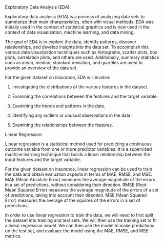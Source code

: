 
Exploratory Data Analysis (EDA):

Exploratory data analysis (EDA) is a process of analyzing data sets to summarize their main characteristics, often with visual methods. EDA was initially used in the context of statistical graphics and is now used in the context of data visualization, machine learning, and data mining.

The goal of EDA is to explore the data, identify patterns, discover relationships, and develop insights into the data set. To accomplish this, various data visualization techniques such as histograms, scatter plots, box plots, correlation plots, and others are used. Additionally, summary statistics such as mean, median, standard deviation, and quartiles are used to provide an overview of the data set.

For the given dataset on insurance, EDA will involve:

1. Investigating the distributions of the various features in the dataset. 

2. Examining the correlations between the features and the target variable. 

3. Examining the trends and patterns in the data.

4. Identifying any outliers or unusual observations in the data. 

5. Examining the relationships between the features.

Linear Regression:

Linear regression is a statistical method used for predicting a continuous outcome variable from one or more predictor variables. It is a supervised machine learning technique that builds a linear relationship between the input features and the target variable.

For the given dataset on insurance, linear regression can be used to train the data and obtain evaluation aspects in terms of MAE, RMSE, and MSE. MAE (Mean Absolute Error) measures the average magnitude of the errors in a set of predictions, without considering their direction. RMSE (Root Mean Squared Error) measures the average magnitude of the errors of a set of predictions, taking into account their direction. MSE (Mean Squared Error) measures the average of the squares of the errors in a set of predictions.

In order to use linear regression to train the data, we will need to first split the dataset into training and test sets. We will then use the training set to fit a linear regression model. We can then use the model to make predictions on the test set, and evaluate the model using the MAE, RMSE, and MSE metrics.
